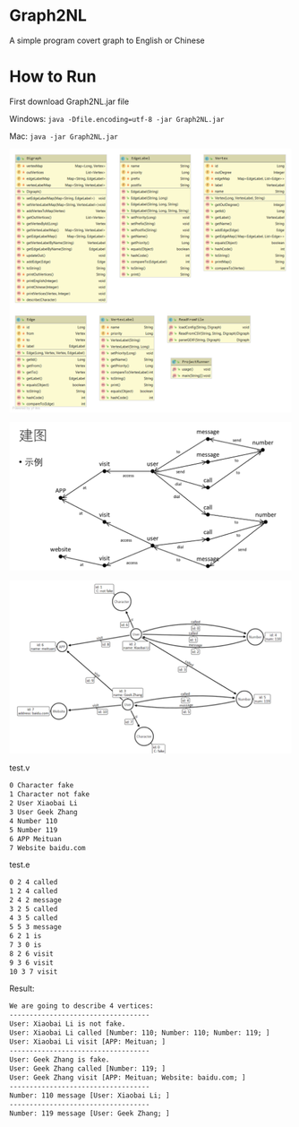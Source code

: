 # Graph2NL
A simple program covert graph to English or Chinese

# How to Run
First download Graph2NL.jar file

Windows:  `java -Dfile.encoding=utf-8 -jar Graph2NL.jar`

Mac:      `java -jar Graph2NL.jar`

![](diagrams/uml.png)



![](diagrams/concept.png)



![](diagrams/real.png)

test.v

```
0 Character fake
1 Character not fake
2 User Xiaobai Li
3 User Geek Zhang
4 Number 110
5 Number 119
6 APP Meituan
7 Website baidu.com

```

test.e

```
0 2 4 called
1 2 4 called
2 4 2 message
3 2 5 called
4 3 5 called
5 5 3 message
6 2 1 is
7 3 0 is
8 2 6 visit
9 3 6 visit
10 3 7 visit
```

Result:

```
We are going to describe 4 vertices:
-----------------------------------
User: Xiaobai Li is not fake.
User: Xiaobai Li called [Number: 110; Number: 110; Number: 119; ]
User: Xiaobai Li visit [APP: Meituan; ]
-----------------------------------
User: Geek Zhang is fake.
User: Geek Zhang called [Number: 119; ]
User: Geek Zhang visit [APP: Meituan; Website: baidu.com; ]
-----------------------------------
Number: 110 message [User: Xiaobai Li; ]
-----------------------------------
Number: 119 message [User: Geek Zhang; ]
```


